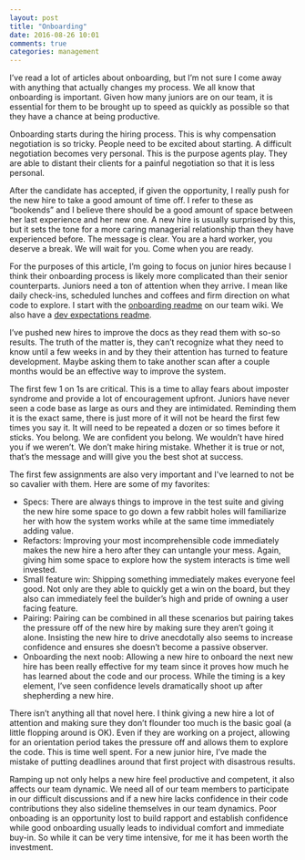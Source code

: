 ```yaml
---
layout: post
title: "Onboarding"
date: 2016-08-26 10:01
comments: true
categories: management
---
```


I’ve read a lot of articles about onboarding, but I’m not sure I come away with anything that actually changes my process. We all know that onboarding is important. Given how many juniors are on our team, it is essential for them to be brought up to speed as quickly as possible so that they have a chance at being productive.

Onboarding starts during the hiring process. This is why compensation negotiation is so tricky. People need to be excited about starting. A difficult negotiation becomes very personal. This is the purpose agents play. They are able to distant their clients for a painful negotiation so that it is less personal.

After the candidate has accepted, if given the opportunity, I really push for the new hire to take a good amount of time off. I refer to these as “bookends” and I believe there should be a good amount of space between her last experience and her new one. A new hire is usually surprised by this, but it sets the tone for a more caring managerial relationship than they have experienced before. The message is clear. You are a hard worker, you deserve a break. We will wait for you. Come when you are ready.

For the purposes of this article, I’m going to focus on junior hires because I think their onboarding process is likely more complicated than their senior counterparts. Juniors need a ton of attention when they arrive. I mean like daily check-ins, scheduled lunches and coffees and firm direction on what code to explore. I start with the [onboarding readme](https://github.com/flatiron-labs/wiki/blob/master/ONBOARDING.md) on our team wiki. We also have a [dev expectations readme](https://github.com/flatiron-labs/wiki/blob/master/DEV_EXPECTATIONS.md).

I’ve pushed new hires to improve the docs as they read them with so-so results. The truth of the matter is, they can’t recognize what they need to know until a few weeks in and by they their attention has turned to feature development. Maybe asking them to take another scan after a couple months would be an effective way to improve the system.

The first few 1 on 1s are critical. This is a time to allay fears about imposter syndrome and provide a lot of encouragement upfront. Juniors have never seen a code base as large as ours and they are intimidated. Reminding them it is the exact same, there is just more of it will not be heard the first few times you say it. It will need to be repeated a dozen or so times before it sticks. You belong. We are confident you belong. We wouldn’t have hired you if we weren’t. We don’t make hiring mistake. Whether it is true or not, that’s the message and willl give you the best shot at success.

The first few assignments are also very important and I've learned to not be so cavalier with them. Here are some of my favorites:

  - Specs: There are always things to improve in the test suite and giving the new hire some space to go down a few rabbit holes will familiarize her with how the system works while at the same time immediately adding value.
  - Refactors: Improving your most incomprehensible code immediately makes the new hire a hero after they can untangle your mess. Again, giving him some space to explore how the system interacts is time well invested.
  - Small feature win: Shipping something immediately makes everyone feel good. Not only are they able to quickly get a win on the board, but they also can immediately feel the builder’s high and pride of owning a user facing feature.
  - Pairing: Pairing can be combined in all these scenarios but pairing takes the pressure off of the new hire by making sure they aren’t going it alone. Insisting the new hire to drive anecdotally also seems to increase confidence and ensures she doesn’t become a passive observer.
  - Onboarding the next noob: Allowing a new hire to onboard the next new hire has been really effective for my team since it proves how much he has learned about the code and our process. While the timing is a key element, I’ve seen confidence levels dramatically shoot up after shepherding a new hire.

There isn’t anything all that novel here. I think giving a new hire a lot of attention and making sure they don’t flounder too much is the basic goal (a little flopping around is OK). Even if they are working on a project, allowing for an orientation period takes the pressure off and allows them to explore the code. This is time well spent. For a new junior hire, I’ve made the mistake of putting deadlines around that first project with disastrous results.

Ramping up not only helps a new hire feel productive and competent, it also affects our team dynamic. We need all of our team members to participate in our difficult discussions and if a new hire lacks confidence in their code contributions they also sideline themselves in our team dynamics. Poor onboading is an opportunity lost to build rapport and establish confidence while good onboarding usually leads to individual comfort and immediate buy-in. So while it can be very time intensive, for me it has been worth the investment.

